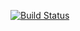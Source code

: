 [![Build Status](https://travis-ci.org/pawanonline85/sampleApp.svg?branch=master)](https://travis-ci.org/pawanonline85/sampleApp)
